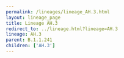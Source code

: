 ```yaml
---
permalink: /lineages/lineage_AH.3.html
layout: lineage_page
title: Lineage AH.3
redirect_to: ../lineage.html?lineage=AH.3
lineage: AH.3
parent: B.1.1.241
children: ['AH.3']
---
```

